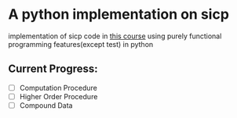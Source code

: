 # A python implementation on sicp

implementation of sicp code in 
[this course](https://b23.tv/SzpfL3) using purely 
functional programming features(except test) in python

## Current Progress:
- [ ] Computation Procedure
- [ ] Higher Order Procedure
- [ ] Compound Data
